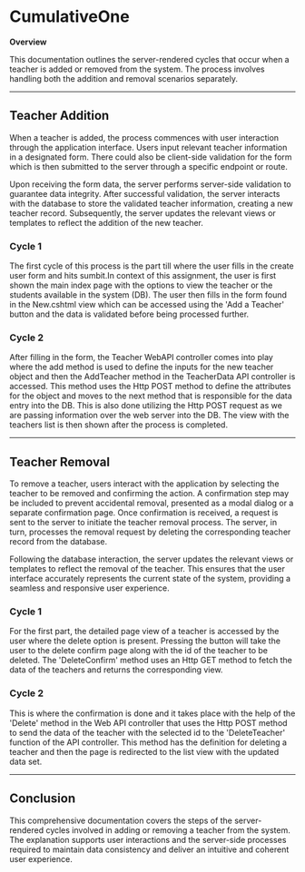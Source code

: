 # CumulativeOne

**Overview**

This documentation outlines the server-rendered cycles that occur when a teacher is added or removed from the system. The process involves handling both the addition and removal scenarios separately.

---

## Teacher Addition

When a teacher is added, the process commences with user interaction through the application interface. Users input relevant teacher information in a designated form. There could also be client-side validation for the form which is then submitted to the server through a specific endpoint or route. 

Upon receiving the form data, the server performs server-side validation to guarantee data integrity. After successful validation, the server interacts with the database to store the validated teacher information, creating a new teacher record. Subsequently, the server updates the relevant views or templates to reflect the addition of the new teacher.

### Cycle 1

The first cycle of this process is the part till where the user fills in the create user form and hits sumbit.In context of this assignment, the user is first shown the main index page with the options to view the teacher or the students available in the system (DB). The user then fills in the form found in the New.cshtml view which can be accessed using the 'Add a Teacher' button and the data is validated before being processed further. 

### Cycle 2

After filling in the form, the Teacher WebAPI controller comes into play where the add method is used to define the inputs for the new teacher object and then the AddTeacher method in the TeacherData API controller is accessed. This method uses the Http POST method to define the attributes for the object and moves to the next method that is responsible for the data entry into the DB. This is also done utilizing the Http POST request as we are passing information over the web server into the DB. The view with the teachers list is then shown after the process is completed.



---

## Teacher Removal

To remove a teacher, users interact with the application by selecting the teacher to be removed and confirming the action. A confirmation step may be included to prevent accidental removal, presented as a modal dialog or a separate confirmation page. Once confirmation is received, a request is sent to the server to initiate the teacher removal process. The server, in turn, processes the removal request by deleting the corresponding teacher record from the database.

Following the database interaction, the server updates the relevant views or templates to reflect the removal of the teacher. This ensures that the user interface accurately represents the current state of the system, providing a seamless and responsive user experience.

### Cycle 1

For the first part, the detailed page view of a teacher is accessed by the user where the delete option is present. Pressing the button will take the user to the delete confirm page along with the id of the teacher to be deleted. The 'DeleteConfirm' method uses an Http GET method to fetch the data of the teachers and returns the corresponding view.

### Cycle 2

This is where the confirmation is done and it takes place with the help of the 'Delete' method in the Web API controller that uses the Http POST method to send the data of the teacher with the selected id to the 'DeleteTeacher' function of the API controller. This method has the definition for deleting a teacher and then the page is redirected to the list view with the updated data set. 

---

## Conclusion

This comprehensive documentation covers the steps of the server-rendered cycles involved in adding or removing a teacher from the system. The explanation supports user interactions and the server-side processes required to maintain data consistency and deliver an intuitive and coherent user experience.
